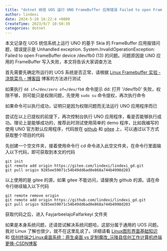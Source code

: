 ```yaml
---
title: "dotnet 统信 UOS 运行 UNO FrameBuffer 应用错误 Failed to open FrameBuffer device"
author: lindexi
date: 2024-5-20 16:22:4 +0800
CreateTime: 2023/9/7 10:50:39
categories: dotnet
---
```


本文记录在 UOS 统信系统上运行 UNO 的基于 Skia 的 FrameBuffer 应用报错问题，错误提示是 Unhandled exception. System.InvalidOperationException: Failed to open FrameBuffer device /dev/fb0 (13) 的问题。问题原因是 UNO 应用的 FrameBuffer 写入失败，本文将告诉大家调查方法

<!--more-->


<!-- CreateTime:2023/9/7 10:50:39 -->

<!-- 发布 -->
<!-- 博客 -->

首先需要先确定所运行的 UOS 系统是否正常，请根据 [Linux Framebuffer 实验 - 浇筑菜鸟 - 博客园](https://www.cnblogs.com/jzcn/p/16898249.html ) 博客的方法进行测试

如果执行 `dd if=/dev/zero of=/dev/fb0` 命令提示 dd: 打开 '/dev/fb0' 失败，权限不够，则可能只是权限问题，先使用 `sudo su` 命令提权，再次执行命令

如果命令可以执行成功，证明只是因为权限问题而无法运行 UNO 应用程序而已

尝试在以上已提权的前提下，再次控制台执行 UNO 应用程序，看是否能够执行成功。理论上是能够成功的，推荐此时测试使用简单的 demo 程序，比如我编写的使用 UNO 官方默认应用程序，代码放在 [github](https://github.com/lindexi/lindexi_gd/tree/9285ee59071c54b49dd6ad0e868a744b4998d203/FayjarbeelajoFalfarkeyi) 和 [gitee](https://gitee.com/lindexi/lindexi_gd/tree/9285ee59071c54b49dd6ad0e868a744b4998d203/FayjarbeelajoFalfarkeyi) 上，可以通过以下方式获取整个项目的代码

先创建一个空文件夹，接着使用命令行 cd 命令进入此空文件夹，在命令行里面输入以下代码，即可获取到本文的代码

```
git init
git remote add origin https://gitee.com/lindexi/lindexi_gd.git
git pull origin 9285ee59071c54b49dd6ad0e868a744b4998d203
```

以上使用的是 gitee 的源，如果 gitee 不能访问，请替换为 github 的源。请在命令行继续输入以下代码

```
git remote remove origin
git remote add origin https://github.com/lindexi/lindexi_gd.git
git pull origin 9285ee59071c54b49dd6ad0e868a744b4998d203
```

获取代码之后，进入 FayjarbeelajoFalfarkeyi 文件夹

如果是本身系统问题，还请尝试解决系统问题哈，这部分属于通用的 UOS 问题。我对 Linux 了解也很少，就不在这里乱说了。详细请看 [Linux图形界面基础知识](https://huangwang.github.io/2018/12/09/Linux%E5%9B%BE%E5%BD%A2%E7%95%8C%E9%9D%A2%E5%9F%BA%E7%A1%80%E7%9F%A5%E8%AF%86/ ) 和 [信创终端之Linux桌面系统：原生桌面 vs 定制魔改_沅陵县信创工作计算机终端更换-CSDN博客](https://blog.csdn.net/McwoLF/article/details/107139290 )
